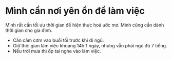# Mình cần nơi yên ổn để làm việc

Mình rất cần tối ưu thời gian để hiện thực hoá ước mơ. Mình cũng cần dành thời gian cho gia đình.

- Cần cắm cơm vào buổi tối trước khi đi ngủ.
- Giữ thời gian làm việc khoảng 14h 1 ngày, nhưng vẫn phải ngủ đủ 7 tiếng.
- Nếu trời mưa thì ốp tai nghe vào làm việc.
